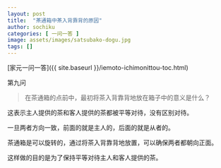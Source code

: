 ```yaml
---
layout: post
title:  "茶通箱中茶入背靠背的原因"
author: sochiku
categories: [ 一问一答 ]
image: assets/images/satsubako-dogu.jpg
tags: []
---
```


[家元一问一答]({{ site.baseurl }}/iemoto-ichimonittou-toc.html)

第九问

> 在茶通箱的点前中，最初将茶入背靠背地放在箱子中的意义是什么？

这表示主人提供的茶和客人提供的茶都被平等对待，没有区别对待。

一旦两者方向一致，前面的就是主人的，后面的就是从者的。

茶通箱是可以旋转的，通过将茶入背靠背地放置，可以确保两者都朝向正面。

这样做的目的是为了保持平等对待主人和客人提供的茶。
